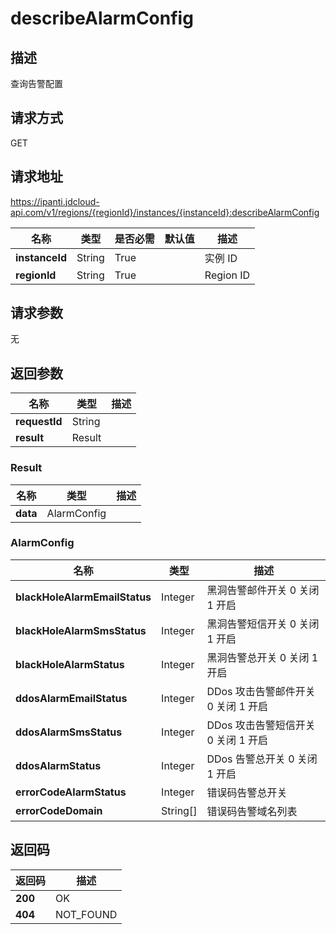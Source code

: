 # describeAlarmConfig


## 描述
查询告警配置

## 请求方式
GET

## 请求地址
https://ipanti.jdcloud-api.com/v1/regions/{regionId}/instances/{instanceId}:describeAlarmConfig

|名称|类型|是否必需|默认值|描述|
|---|---|---|---|---|
|**instanceId**|String|True| |实例 ID|
|**regionId**|String|True| |Region ID|

## 请求参数
无


## 返回参数
|名称|类型|描述|
|---|---|---|
|**requestId**|String| |
|**result**|Result| |


### Result
|名称|类型|描述|
|---|---|---|
|**data**|AlarmConfig| |
### AlarmConfig
|名称|类型|描述|
|---|---|---|
|**blackHoleAlarmEmailStatus**|Integer|黑洞告警邮件开关 0 关闭 1 开启|
|**blackHoleAlarmSmsStatus**|Integer|黑洞告警短信开关 0 关闭 1 开启|
|**blackHoleAlarmStatus**|Integer|黑洞告警总开关  0 关闭 1 开启|
|**ddosAlarmEmailStatus**|Integer|DDos 攻击告警邮件开关  0 关闭 1 开启|
|**ddosAlarmSmsStatus**|Integer|DDos 攻击告警短信开关  0 关闭 1 开启|
|**ddosAlarmStatus**|Integer|DDos 告警总开关 0 关闭 1 开启|
|**errorCodeAlarmStatus**|Integer|错误码告警总开关|
|**errorCodeDomain**|String[]|错误码告警域名列表|

## 返回码
|返回码|描述|
|---|---|
|**200**|OK|
|**404**|NOT_FOUND|
